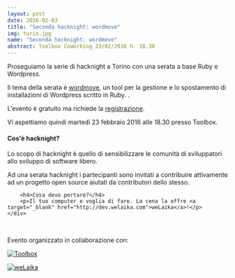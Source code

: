 ```yaml
---
layout: post
date: 2016-02-03
title: "Seconda hacknight: wordmove"
img: turin.jpg
name: "Seconda hacknight: wordmove"
abstract: Toolbox Coworking 23/02/2016 h. 18.30
---
```


<div class="row">
    <div class="col-lg-12">
        <p>Proseguiamo la serie di hacknight a Torino con una serata a base Ruby e Wordpress.
        <p>Il tema della serata è <a target="_blank" href="https://github.com/welaika/wordmove">wordmove</a>, un tool per la gestione e lo spostamento di installazioni di Wordpress scritto in Ruby. .</p>
        <p>L'evento è gratuito ma richiede la <a target="_blank" href="https://www.eventbrite.com/e/biglietti-torino-hacknight-wordmove-21217826089">registrazione</a>.</p>
        <p>Vi aspettiamo quindi martedì 23 febbraio 2016 alle 18.30 presso Toolbox.</p>
    </div>
</div>

<div class="row">
    <div class="col-lg-12">
        <h4>Cos'è hacknight?</h4>
        <p>Lo scopo di hacknight è quello di sensibilizzare le comunità di sviluppatori allo sviluppo di software libero.</p>
        <p>Ad una serata hacknight i partecipanti sono invitati a contribuire attivamente ad un progetto open source aiutati da contributori dello stesso.</p>

        <h4>Cosa devo portare?</h4>
        <p>Il tuo computer e voglia di fare. La cena la offre <a target="_blank" href="http://dev.welaika.com">weLaika</a>!</p>
    </div>
</div>

<div class="row">
    <div class="col-lg-12">
        <p><br></p>
        <p>Evento organizzato in collaborazione con:</p>
        <p><a href="http://toolboxoffice.it" target="_blank"><img src="http://www.toolboxoffice.it/img/logo.jpg" alt="Toolbox"></a></p>
        <p><a href="http://dev.welaika.com" target="_blank"><img src="https://avatars3.githubusercontent.com/u/278653?v=3&s=100" alt="weLaika"></a></p>
    </div>
</div>
